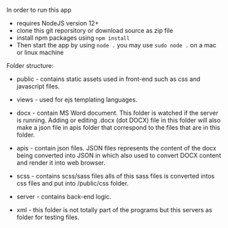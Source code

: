 In order to run this app

- requires NodeJS version 12+
- clone this git reporsitory or download source as zip file
- install npm packages using `npm install`
- Then start the app by using `node .` you may use `sudo node .` on a mac or linux machine

Folder structure:

- public - contains static assets used in front-end such as css and javascript files.

- views - used for ejs templating languages.

- docx - contain MS Word document. This folder is watched if the server is running. Adding or editing .docx (dot DOCX) file in this folder will also make a json file in apis folder that correspond to the files that are in this folder.

- apis - contain json files. JSON files represents the content of the docx being converted into JSON in which also used to convert DOCX content and render it into web browser.

- scss - contains scss/sass files alls of this sass files is converted intos css files and put into /public/css folder.

- server - contains back-end logic.

- xml - this folder is not totally part of the programs but this servers as folder for testing files.
